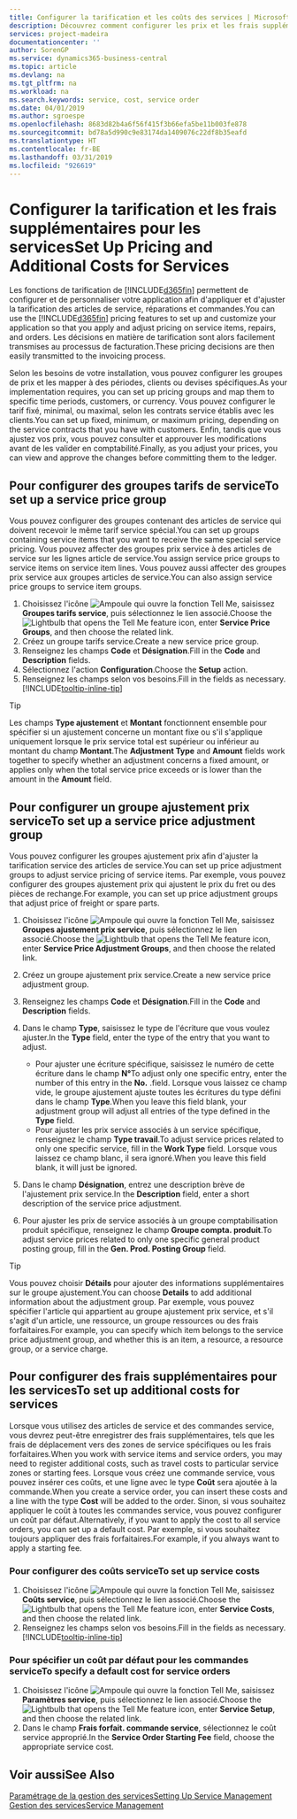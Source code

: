 ```yaml
---
title: Configurer la tarification et les coûts des services | Microsoft Docs
description: Découvrez comment configurer les prix et les frais supplémentaires des services.
services: project-madeira
documentationcenter: ''
author: SorenGP
ms.service: dynamics365-business-central
ms.topic: article
ms.devlang: na
ms.tgt_pltfrm: na
ms.workload: na
ms.search.keywords: service, cost, service order
ms.date: 04/01/2019
ms.author: sgroespe
ms.openlocfilehash: 8683d82b4a6f56f415f3b66efa5be11b003fe878
ms.sourcegitcommit: bd78a5d990c9e83174da1409076c22df8b35eafd
ms.translationtype: HT
ms.contentlocale: fr-BE
ms.lasthandoff: 03/31/2019
ms.locfileid: "926619"
---
```

# <a name="set-up-pricing-and-additional-costs-for-services"></a><span data-ttu-id="96520-103">Configurer la tarification et les frais supplémentaires pour les services</span><span class="sxs-lookup"><span data-stu-id="96520-103">Set Up Pricing and Additional Costs for Services</span></span>
<span data-ttu-id="96520-104">Les fonctions de tarification de [!INCLUDE[d365fin](includes/d365fin_md.md)] permettent de configurer et de personnaliser votre application afin d'appliquer et d'ajuster la tarification des articles de service, réparations et commandes.</span><span class="sxs-lookup"><span data-stu-id="96520-104">You can use the [!INCLUDE[d365fin](includes/d365fin_md.md)] pricing features to set up and customize your application so that you apply and adjust pricing on service items, repairs, and orders.</span></span> <span data-ttu-id="96520-105">Les décisions en matière de tarification sont alors facilement transmises au processus de facturation.</span><span class="sxs-lookup"><span data-stu-id="96520-105">These pricing decisions are then easily transmitted to the invoicing process.</span></span>  
  
<span data-ttu-id="96520-106">Selon les besoins de votre installation, vous pouvez configurer les groupes de prix et les mapper à des périodes, clients ou devises spécifiques.</span><span class="sxs-lookup"><span data-stu-id="96520-106">As your implementation requires, you can set up pricing groups and map them to specific time periods, customers, or currency.</span></span> <span data-ttu-id="96520-107">Vous pouvez configurer le tarif fixé, minimal, ou maximal, selon les contrats service établis avec les clients.</span><span class="sxs-lookup"><span data-stu-id="96520-107">You can set up fixed, minimum, or maximum pricing, depending on the service contracts that you have with customers.</span></span> <span data-ttu-id="96520-108">Enfin, tandis que vous ajustez vos prix, vous pouvez consulter et approuver les modifications avant de les valider en comptabilité.</span><span class="sxs-lookup"><span data-stu-id="96520-108">Finally, as you adjust your prices, you can view and approve the changes before committing them to the ledger.</span></span>  

## <a name="to-set-up-a-service-price-group"></a><span data-ttu-id="96520-109">Pour configurer des groupes tarifs de service</span><span class="sxs-lookup"><span data-stu-id="96520-109">To set up a service price group</span></span>
<span data-ttu-id="96520-110">Vous pouvez configurer des groupes contenant des articles de service qui doivent recevoir le même tarif service spécial.</span><span class="sxs-lookup"><span data-stu-id="96520-110">You can set up groups containing service items that you want to receive the same special service pricing.</span></span> <span data-ttu-id="96520-111">Vous pouvez affecter des groupes prix service à des articles de service sur les lignes article de service.</span><span class="sxs-lookup"><span data-stu-id="96520-111">You assign service price groups to service items on service item lines.</span></span> <span data-ttu-id="96520-112">Vous pouvez aussi affecter des groupes prix service aux groupes articles de service.</span><span class="sxs-lookup"><span data-stu-id="96520-112">You can also assign service price groups to service item groups.</span></span>  

1. <span data-ttu-id="96520-113">Choisissez l'icône ![Ampoule qui ouvre la fonction Tell Me](media/ui-search/search_small.png "Dites-moi ce que vous voulez faire"), saisissez **Groupes tarifs service**, puis sélectionnez le lien associé.</span><span class="sxs-lookup"><span data-stu-id="96520-113">Choose the ![Lightbulb that opens the Tell Me feature](media/ui-search/search_small.png "Tell me what you want to do") icon, enter **Service Price Groups**, and then choose the related link.</span></span>  
2. <span data-ttu-id="96520-114">Créez un groupe tarifs service.</span><span class="sxs-lookup"><span data-stu-id="96520-114">Create a new service price group.</span></span>  
3. <span data-ttu-id="96520-115">Renseignez les champs **Code** et **Désignation**.</span><span class="sxs-lookup"><span data-stu-id="96520-115">Fill in the **Code** and **Description** fields.</span></span>  
4. <span data-ttu-id="96520-116">Sélectionnez l'action **Configuration**.</span><span class="sxs-lookup"><span data-stu-id="96520-116">Choose the **Setup** action.</span></span>  
2. <span data-ttu-id="96520-117">Renseignez les champs selon vos besoins.</span><span class="sxs-lookup"><span data-stu-id="96520-117">Fill in the fields as necessary.</span></span> [!INCLUDE[tooltip-inline-tip](includes/tooltip-inline-tip_md.md)]  

 > [!Tip]
 > <span data-ttu-id="96520-118">Les champs **Type ajustement** et **Montant** fonctionnent ensemble pour spécifier si un ajustement concerne un montant fixe ou s'il s'applique uniquement lorsque le prix service total est supérieur ou inférieur au montant du champ **Montant**.</span><span class="sxs-lookup"><span data-stu-id="96520-118">The **Adjustment Type** and **Amount** fields work together to specify whether an adjustment concerns a fixed amount, or applies only when the total service price exceeds or is lower than the amount in the **Amount** field.</span></span>  

## <a name="to-set-up-a-service-price-adjustment-group"></a><span data-ttu-id="96520-119">Pour configurer un groupe ajustement prix service</span><span class="sxs-lookup"><span data-stu-id="96520-119">To set up a service price adjustment group</span></span>  
<span data-ttu-id="96520-120">Vous pouvez configurer les groupes ajustement prix afin d'ajuster la tarification service des articles de service.</span><span class="sxs-lookup"><span data-stu-id="96520-120">You can set up price adjustment groups to adjust service pricing of service items.</span></span> <span data-ttu-id="96520-121">Par exemple, vous pouvez configurer des groupes ajustement prix qui ajustent le prix du fret ou des pièces de rechange.</span><span class="sxs-lookup"><span data-stu-id="96520-121">For example, you can set up price adjustment groups that adjust price of freight or spare parts.</span></span>  
  
1. <span data-ttu-id="96520-122">Choisissez l'icône ![Ampoule qui ouvre la fonction Tell Me](media/ui-search/search_small.png "Dites-moi ce que vous voulez faire"), saisissez **Groupes ajustement prix service**, puis sélectionnez le lien associé.</span><span class="sxs-lookup"><span data-stu-id="96520-122">Choose the ![Lightbulb that opens the Tell Me feature](media/ui-search/search_small.png "Tell me what you want to do") icon, enter **Service Price Adjustment Groups**, and then choose the related link.</span></span>  
2. <span data-ttu-id="96520-123">Créez un groupe ajustement prix service.</span><span class="sxs-lookup"><span data-stu-id="96520-123">Create a new service price adjustment group.</span></span>  
3. <span data-ttu-id="96520-124">Renseignez les champs **Code** et **Désignation**.</span><span class="sxs-lookup"><span data-stu-id="96520-124">Fill in the **Code** and **Description** fields.</span></span>  
4. <span data-ttu-id="96520-125">Dans le champ **Type**, saisissez le type de l'écriture que vous voulez ajuster.</span><span class="sxs-lookup"><span data-stu-id="96520-125">In the **Type** field, enter the type of the entry that you want to adjust.</span></span>  
  
    * <span data-ttu-id="96520-126">Pour ajuster une écriture spécifique, saisissez le numéro de cette écriture dans le champ **N°**</span><span class="sxs-lookup"><span data-stu-id="96520-126">To adjust only one specific entry, enter the number of this entry in the **No.**</span></span> <span data-ttu-id="96520-127">.</span><span class="sxs-lookup"><span data-stu-id="96520-127">field.</span></span> <span data-ttu-id="96520-128">Lorsque vous laissez ce champ vide, le groupe ajustement ajuste toutes les écritures du type défini dans le champ **Type**.</span><span class="sxs-lookup"><span data-stu-id="96520-128">When you leave this field blank, your adjustment group will adjust all entries of the type defined in the **Type** field.</span></span>  
    * <span data-ttu-id="96520-129">Pour ajuster les prix service associés à un service spécifique, renseignez le champ **Type travail**.</span><span class="sxs-lookup"><span data-stu-id="96520-129">To adjust service prices related to only one specific service, fill in the **Work Type** field.</span></span> <span data-ttu-id="96520-130">Lorsque vous laissez ce champ blanc, il sera ignoré.</span><span class="sxs-lookup"><span data-stu-id="96520-130">When you leave this field blank, it will just be ignored.</span></span>  
  
5. <span data-ttu-id="96520-131">Dans le champ **Désignation**, entrez une description brève de l'ajustement prix service.</span><span class="sxs-lookup"><span data-stu-id="96520-131">In the **Description** field, enter a short description of the service price adjustment.</span></span>  
6. <span data-ttu-id="96520-132">Pour ajuster les prix de service associés à un groupe comptabilisation produit spécifique, renseignez le champ **Groupe compta. produit**.</span><span class="sxs-lookup"><span data-stu-id="96520-132">To adjust service prices related to only one specific general product posting group, fill in the **Gen. Prod. Posting Group** field.</span></span>

> [!Tip]
> <span data-ttu-id="96520-133">Vous pouvez choisir **Détails** pour ajouter des informations supplémentaires sur le groupe ajustement.</span><span class="sxs-lookup"><span data-stu-id="96520-133">You can choose **Details** to add additional information about the adjustment group.</span></span> <span data-ttu-id="96520-134">Par exemple, vous pouvez spécifier l'article qui appartient au groupe ajustement prix service, et s'il s'agit d'un article, une ressource, un groupe ressources ou des frais forfaitaires.</span><span class="sxs-lookup"><span data-stu-id="96520-134">For example, you can specify which item belongs to the service price adjustment group, and whether this is an item, a resource, a resource group, or a service charge.</span></span>  

## <a name="to-set-up-additional-costs-for-services"></a><span data-ttu-id="96520-135">Pour configurer des frais supplémentaires pour les services</span><span class="sxs-lookup"><span data-stu-id="96520-135">To set up additional costs for services</span></span>
<span data-ttu-id="96520-136">Lorsque vous utilisez des articles de service et des commandes service, vous devrez peut-être enregistrer des frais supplémentaires, tels que les frais de déplacement vers des zones de service spécifiques ou les frais forfaitaires.</span><span class="sxs-lookup"><span data-stu-id="96520-136">When you work with service items and service orders, you may need to register additional costs, such as travel costs to particular service zones or starting fees.</span></span> <span data-ttu-id="96520-137">Lorsque vous créez une commande service, vous pouvez insérer ces coûts, et une ligne avec le type **Coût** sera ajoutée à la commande.</span><span class="sxs-lookup"><span data-stu-id="96520-137">When you create a service order, you can insert these costs and a line with the type **Cost** will be added to the order.</span></span> <span data-ttu-id="96520-138">Sinon, si vous souhaitez appliquer le coût à toutes les commandes service, vous pouvez configurer un coût par défaut.</span><span class="sxs-lookup"><span data-stu-id="96520-138">Alternatively, if you want to apply the cost to all service orders, you can set up a default cost.</span></span> <span data-ttu-id="96520-139">Par exemple, si vous souhaitez toujours appliquer des frais forfaitaires.</span><span class="sxs-lookup"><span data-stu-id="96520-139">For example, if you always want to apply a starting fee.</span></span>
  
### <a name="to-set-up-service-costs"></a><span data-ttu-id="96520-140">Pour configurer des coûts service</span><span class="sxs-lookup"><span data-stu-id="96520-140">To set up service costs</span></span>
1. <span data-ttu-id="96520-141">Choisissez l'icône ![Ampoule qui ouvre la fonction Tell Me](media/ui-search/search_small.png "Dites-moi ce que vous voulez faire"), saisissez **Coûts service**, puis sélectionnez le lien associé.</span><span class="sxs-lookup"><span data-stu-id="96520-141">Choose the ![Lightbulb that opens the Tell Me feature](media/ui-search/search_small.png "Tell me what you want to do") icon, enter **Service Costs**, and then choose the related link.</span></span> 
2. <span data-ttu-id="96520-142">Renseignez les champs selon vos besoins.</span><span class="sxs-lookup"><span data-stu-id="96520-142">Fill in the fields as necessary.</span></span> [!INCLUDE[tooltip-inline-tip](includes/tooltip-inline-tip_md.md)]  

### <a name="to-specify-a-default-cost-for-service-orders"></a><span data-ttu-id="96520-143">Pour spécifier un coût par défaut pour les commandes service</span><span class="sxs-lookup"><span data-stu-id="96520-143">To specify a default cost for service orders</span></span>
1. <span data-ttu-id="96520-144">Choisissez l'icône ![Ampoule qui ouvre la fonction Tell Me](media/ui-search/search_small.png "Dites-moi ce que vous voulez faire"), saisissez **Paramètres service**, puis sélectionnez le lien associé.</span><span class="sxs-lookup"><span data-stu-id="96520-144">Choose the ![Lightbulb that opens the Tell Me feature](media/ui-search/search_small.png "Tell me what you want to do") icon, enter **Service Setup**, and then choose the related link.</span></span> 
2. <span data-ttu-id="96520-145">Dans le champ **Frais forfait. commande service**, sélectionnez le coût service approprié.</span><span class="sxs-lookup"><span data-stu-id="96520-145">In the **Service Order Starting Fee** field, choose the appropriate service cost.</span></span>

## <a name="see-also"></a><span data-ttu-id="96520-146">Voir aussi</span><span class="sxs-lookup"><span data-stu-id="96520-146">See Also</span></span>
[<span data-ttu-id="96520-147">Paramétrage de la gestion des services</span><span class="sxs-lookup"><span data-stu-id="96520-147">Setting Up Service Management</span></span>](service-setup-service.md)  
[<span data-ttu-id="96520-148">Gestion des services</span><span class="sxs-lookup"><span data-stu-id="96520-148">Service Management</span></span>](service-service.md)  
